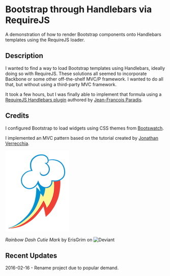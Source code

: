# Bootstrap through Handlebars via RequireJS

A demonstration of how to render Bootstrap components onto Handlebars templates using the RequireJS loader.

## Description

I wanted to find a way to load Bootstrap templates using Handlebars, ideally doing so with RequireJS. These solutions all seemed to incorporate Backbone or some other off-the-shelf MVC/P framework. I wanted to do all that, but without using a third-party MVC framework.

It took a few hours, but I was finally able to implement that formula using a [RequireJS Handlebars plugin](https://github.com/jfparadis/requirejs-handlebars) authored by [Jean-Francois Paradis](http://www.jeanfrancoisparadis.com/).

## Credits

I configured Bootstrap to load widgets using CSS themes from [Bootswatch](http://www.bootswatch.com).

I implemented an MVC pattern based on the tutorial created by [Jonathan Verrecchia](http://verekia.com/requirejs/build-simple-client-side-mvc-app-require-js/).

![Ash](src/img/rainbow-dash/profile.png)

_Rainbow Dash Cutie Mark_ by ErisGrim on ![Deviant](http://www.deviantart.com/morelikethis/312568678)

## Recent Updates

2016-02-16 - Rename project due to popular demand.



